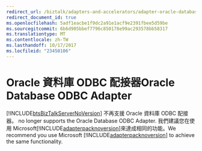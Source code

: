 ```yaml
---
redirect_url: /biztalk/adapters-and-accelerators/adapter-oracle-database/microsoft-biztalk-adapter-for-oracle-database-documentation
redirect_document_id: true
ms.openlocfilehash: 5adf1eacbe1f9dc2a91e1acf9e2391fbee5d59be
ms.sourcegitcommit: 6b6d905bbef7796c850178e99ac293578bb58317
ms.translationtype: MT
ms.contentlocale: zh-TW
ms.lasthandoff: 10/17/2017
ms.locfileid: "23450106"
---
```

# <a name="oracle-database-odbc-adapter"></a><span data-ttu-id="db8c3-101">Oracle 資料庫 ODBC 配接器</span><span class="sxs-lookup"><span data-stu-id="db8c3-101">Oracle Database ODBC Adapter</span></span>
[!INCLUDE[btsBizTalkServerNoVersion](../includes/btsbiztalkservernoversion-md.md)]<span data-ttu-id="db8c3-102"> 不再支援 Oracle 資料庫 ODBC 配接器。</span><span class="sxs-lookup"><span data-stu-id="db8c3-102"> no longer supports the Oracle Database ODBC Adapter.</span></span> <span data-ttu-id="db8c3-103">我們建議您在使用 Microsoft[!INCLUDE[adapterpacknoversion](../includes/adapterpacknoversion-md.md)]來達成相同的功能。</span><span class="sxs-lookup"><span data-stu-id="db8c3-103">We recommend you use Microsoft [!INCLUDE[adapterpacknoversion](../includes/adapterpacknoversion-md.md)] to achieve the same functionality.</span></span>  